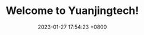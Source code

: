 ---
layout: post
title:  "Welcome to Yuanjingtech!"
date:   2023-01-27 17:54:23 +0800
categories: jekyll update
---